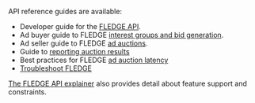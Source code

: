 API reference guides are available:

* Developer guide for the [FLEDGE API](/docs/privacy-sandbox/fledge-api/).
* Ad buyer guide to FLEDGE [interest groups and bid generation](/docs/privacy-sandbox/fledge-api/interest-groups).
* Ad seller guide to FLEDGE [ad auctions](/docs/privacy-sandbox/fledge-api/ad-auction).
* Guide to [reporting auction results](/docs/privacy-sandbox/fledge-api/reports)
* Best practices for FLEDGE [ad auction latency](/docs/privacy-sandbox/fledge-api/latency/)
* [Troubleshoot FLEDGE](/docs/privacy-sandbox/fledge-api/troubleshoot)

[The FLEDGE API explainer](https://github.com/WICG/turtledove/blob/main/FLEDGE.md#summary)
also provides detail about feature support and constraints.

